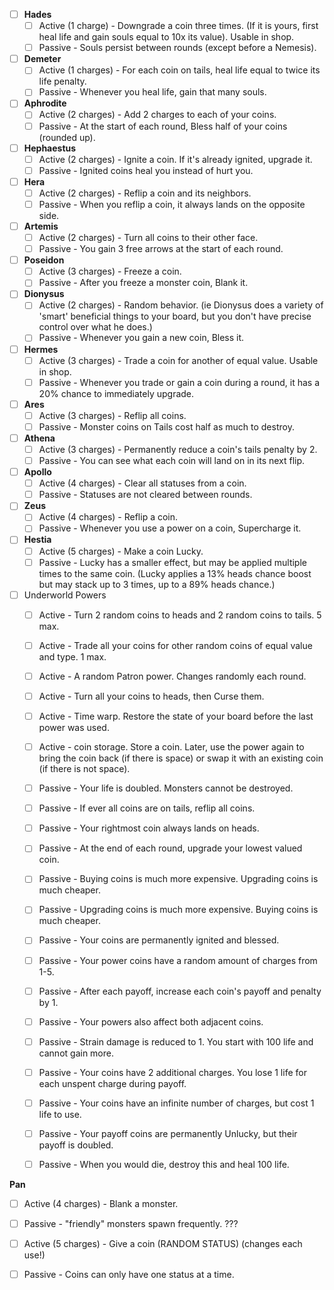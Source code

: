
- [ ] **Hades**
	- [ ] Active (1 charge) - Downgrade a coin three times. (If it is yours, first heal life and gain souls equal to 10x its value). Usable in shop.
	- [ ] Passive - Souls persist between rounds (except before a Nemesis).
- [ ] **Demeter**
	- [ ] Active (1 charges) - For each coin on tails, heal life equal to twice its life penalty.
	- [ ] Passive - Whenever you heal life, gain that many souls.
- [ ] **Aphrodite**
	- [ ] Active (2 charges) - Add 2 charges to each of your coins.
	- [ ] Passive - At the start of each round, Bless half of your coins (rounded up).
- [ ] **Hephaestus**
	- [ ] Active (2 charges) - Ignite a coin. If it's already ignited, upgrade it.
	- [ ] Passive - Ignited coins heal you instead of hurt you.
- [ ] **Hera**
	- [ ] Active (2 charges) - Reflip a coin and its neighbors.
	- [ ] Passive - When you reflip a coin, it always lands on the opposite side.
- [ ] **Artemis**
	- [ ] Active (2 charges) - Turn all coins to their other face.  
	- [ ] Passive - You gain 3 free arrows at the start of each round.
- [ ] **Poseidon**
	- [ ] Active (3 charges) - Freeze a coin.
	- [ ] Passive - After you freeze a monster coin, Blank it.
- [ ] **Dionysus**
	- [ ] Active (2 charges) - Random behavior. (ie Dionysus does a variety of 'smart' beneficial things to your board, but you don't have precise control over what he does.)
	- [ ] Passive - Whenever you gain a new coin, Bless it. 
- [ ] **Hermes**
	- [ ] Active (3 charges) - Trade a coin for another of equal value. Usable in shop.
	- [ ] Passive - Whenever you trade or gain a coin during a round, it has a 20% chance to immediately upgrade.
- [ ] **Ares**
	- [ ] Active (3 charges) - Reflip all coins.
	- [ ] Passive - Monster coins on Tails cost half as much to destroy.
- [ ] **Athena**
	- [ ] Active (3 charges) - Permanently reduce a coin's tails penalty by 2.
	- [ ] Passive - You can see what each coin will land on in its next flip.
- [ ] **Apollo**
	- [ ] Active (4 charges) - Clear all statuses from a coin.
	- [ ] Passive - Statuses are not cleared between rounds.
- [ ] **Zeus**
	- [ ] Active (4 charges) - Reflip a coin.
	- [ ] Passive - Whenever you use a power on a coin, Supercharge it.
- [ ] **Hestia**
	- [ ] Active (5 charges) - Make a coin Lucky. 
	- [ ] Passive - Lucky has a smaller effect, but may be applied multiple times to the same coin. (Lucky applies a 13% heads chance boost but may stack up to 3 times, up to a 89% heads chance.)
- [ ] Underworld Powers
	- [ ] Active - Turn 2 random coins to heads and 2 random coins to tails. 5 max. 
	- [ ] Active - Trade all your coins for other random coins of equal value and type. 1 max. 
	- [ ] Active - A random Patron power. Changes randomly each round.
	- [ ] Active - Turn all your coins to heads, then Curse them.
	- [ ] Active - Time warp. Restore the state of your board before the last power was used.
	- [ ] Active - coin storage. Store a coin. Later, use the power again to bring the coin back (if there is space) or swap it with an existing coin (if there is not space).
	- [ ] Passive - Your life is doubled. Monsters cannot be destroyed.
	- [ ] Passive - If ever all coins are on tails, reflip all coins.
	- [ ] Passive - Your rightmost coin always lands on heads.
	- [ ] Passive - At the end of each round, upgrade your lowest valued coin.
	- [ ] Passive - Buying coins is much more expensive. Upgrading coins is much cheaper.
	- [ ] Passive - Upgrading coins is much more expensive. Buying coins is much cheaper.
	- [ ] Passive - Your coins are permanently ignited and blessed.
	- [ ] Passive - Your power coins have a random amount of charges from 1-5.
	- [ ] Passive - After each payoff, increase each coin's payoff and penalty by 1.
	- [ ] Passive - Your powers also affect both adjacent coins.
	- [ ] Passive - Strain damage is reduced to 1. You start with 100 life and cannot gain more.
	- [ ] Passive - Your coins have 2 additional charges. You lose 1 life for each unspent charge during payoff.
	- [ ] Passive - Your coins have an infinite number of charges, but cost 1 life to use. 
	- [ ] Passive - Your payoff coins are permanently Unlucky, but their payoff is doubled.
	- [ ] Passive - When you would die, destroy this and heal 100 life.


**Pan**
- [ ] Active (4 charges) - Blank a monster.
- [ ] Passive - "friendly" monsters spawn frequently.
???
- [ ] Active (5 charges) - Give a coin (RANDOM STATUS) (changes each use!)
- [ ] Passive - Coins can only have one status at a time.



